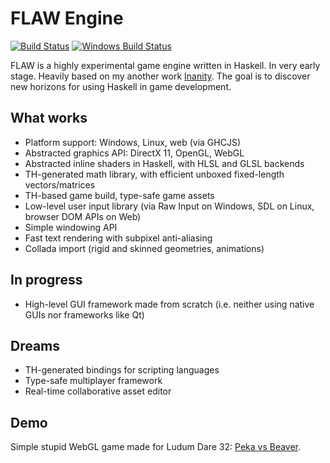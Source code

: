 # FLAW Engine

[![Build Status](https://travis-ci.org/quyse/flaw.svg?branch=master)](https://travis-ci.org/quyse/flaw)
[![Windows Build Status](https://ci.appveyor.com/api/projects/status/u8p499pkcvkavwq0/branch/master?svg=true)](https://ci.appveyor.com/project/quyse/flaw)

FLAW is a highly experimental game engine written in Haskell. In very early stage. Heavily based on my another work [Inanity](https://github.com/quyse/inanity). The goal is to discover new horizons for using Haskell in game development.

## What works

* Platform support: Windows, Linux, web (via GHCJS)
* Abstracted graphics API: DirectX 11, OpenGL, WebGL
* Abstracted inline shaders in Haskell, with HLSL and GLSL backends
* TH-generated math library, with efficient unboxed fixed-length vectors/matrices
* TH-based game build, type-safe game assets
* Low-level user input library (via Raw Input on Windows, SDL on Linux, browser DOM APIs on Web)
* Simple windowing API
* Fast text rendering with subpixel anti-aliasing
* Collada import (rigid and skinned geometries, animations)

## In progress

* High-level GUI framework made from scratch (i.e. neither using native GUIs nor frameworks like Qt)

## Dreams

* TH-generated bindings for scripting languages
* Type-safe multiplayer framework
* Real-time collaborative asset editor

## Demo

Simple stupid WebGL game made for Ludum Dare 32: [Peka vs Beaver](http://ludumdare.com/compo/ludum-dare-32/?action=preview&uid=49212).
